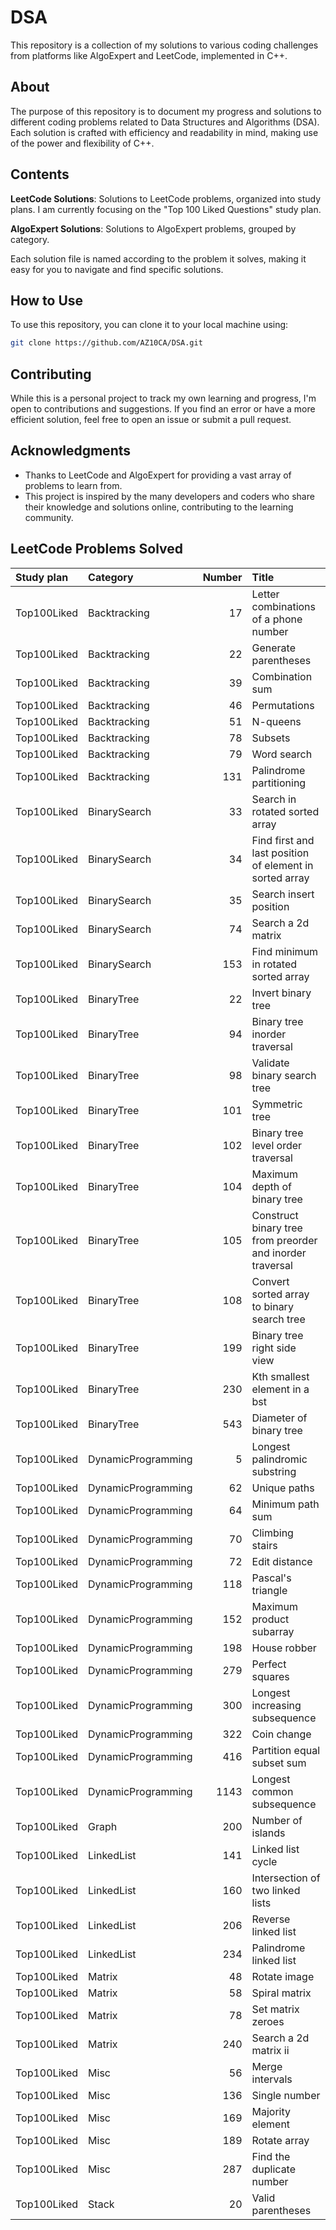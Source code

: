 # DSA

This repository is a collection of my solutions to various coding challenges from platforms like AlgoExpert and LeetCode, implemented in C++.

## About

The purpose of this repository is to document my progress and solutions to different coding problems related to Data Structures and Algorithms (DSA). Each solution is crafted with efficiency and readability in mind, making use of the power and flexibility of C++.

## Contents

**LeetCode Solutions**: Solutions to LeetCode problems, organized into study plans. I am currently focusing on the "Top 100 Liked Questions" study plan.

**AlgoExpert Solutions**: Solutions to AlgoExpert problems, grouped by category.

Each solution file is named according to the problem it solves, making it easy for you to navigate and find specific solutions.

## How to Use

To use this repository, you can clone it to your local machine using:

```bash
git clone https://github.com/AZ10CA/DSA.git
```

## Contributing
While this is a personal project to track my own learning and progress, I'm open to contributions and suggestions. If you find an error or have a more efficient solution, feel free to open an issue or submit a pull request.

## Acknowledgments
- Thanks to LeetCode and AlgoExpert for providing a vast array of problems to learn from.
- This project is inspired by the many developers and coders who share their knowledge and solutions online, contributing to the learning community.

## LeetCode Problems Solved

[//]: # (LeetCode start)

| Study plan   | Category           |   Number | Title                                                     |
|:-------------|:-------------------|---------:|:----------------------------------------------------------|
| Top100Liked  | Backtracking       |       17 | Letter combinations of a phone number                     |
| Top100Liked  | Backtracking       |       22 | Generate parentheses                                      |
| Top100Liked  | Backtracking       |       39 | Combination sum                                           |
| Top100Liked  | Backtracking       |       46 | Permutations                                              |
| Top100Liked  | Backtracking       |       51 | N-queens                                                  |
| Top100Liked  | Backtracking       |       78 | Subsets                                                   |
| Top100Liked  | Backtracking       |       79 | Word search                                               |
| Top100Liked  | Backtracking       |      131 | Palindrome partitioning                                   |
| Top100Liked  | BinarySearch       |       33 | Search in rotated sorted array                            |
| Top100Liked  | BinarySearch       |       34 | Find first and last position of element in sorted array   |
| Top100Liked  | BinarySearch       |       35 | Search insert position                                    |
| Top100Liked  | BinarySearch       |       74 | Search a 2d matrix                                        |
| Top100Liked  | BinarySearch       |      153 | Find minimum in rotated sorted array                      |
| Top100Liked  | BinaryTree         |       22 | Invert binary tree                                        |
| Top100Liked  | BinaryTree         |       94 | Binary tree inorder traversal                             |
| Top100Liked  | BinaryTree         |       98 | Validate binary search tree                               |
| Top100Liked  | BinaryTree         |      101 | Symmetric tree                                            |
| Top100Liked  | BinaryTree         |      102 | Binary tree level order traversal                         |
| Top100Liked  | BinaryTree         |      104 | Maximum depth of binary tree                              |
| Top100Liked  | BinaryTree         |      105 | Construct binary tree from preorder and inorder traversal |
| Top100Liked  | BinaryTree         |      108 | Convert sorted array to binary search tree                |
| Top100Liked  | BinaryTree         |      199 | Binary tree right side view                               |
| Top100Liked  | BinaryTree         |      230 | Kth smallest element in a bst                             |
| Top100Liked  | BinaryTree         |      543 | Diameter of binary tree                                   |
| Top100Liked  | DynamicProgramming |        5 | Longest palindromic substring                             |
| Top100Liked  | DynamicProgramming |       62 | Unique paths                                              |
| Top100Liked  | DynamicProgramming |       64 | Minimum path sum                                          |
| Top100Liked  | DynamicProgramming |       70 | Climbing stairs                                           |
| Top100Liked  | DynamicProgramming |       72 | Edit distance                                             |
| Top100Liked  | DynamicProgramming |      118 | Pascal's triangle                                         |
| Top100Liked  | DynamicProgramming |      152 | Maximum product subarray                                  |
| Top100Liked  | DynamicProgramming |      198 | House robber                                              |
| Top100Liked  | DynamicProgramming |      279 | Perfect squares                                           |
| Top100Liked  | DynamicProgramming |      300 | Longest increasing subsequence                            |
| Top100Liked  | DynamicProgramming |      322 | Coin change                                               |
| Top100Liked  | DynamicProgramming |      416 | Partition equal subset sum                                |
| Top100Liked  | DynamicProgramming |     1143 | Longest common subsequence                                |
| Top100Liked  | Graph              |      200 | Number of islands                                         |
| Top100Liked  | LinkedList         |      141 | Linked list cycle                                         |
| Top100Liked  | LinkedList         |      160 | Intersection of two linked lists                          |
| Top100Liked  | LinkedList         |      206 | Reverse linked list                                       |
| Top100Liked  | LinkedList         |      234 | Palindrome linked list                                    |
| Top100Liked  | Matrix             |       48 | Rotate image                                              |
| Top100Liked  | Matrix             |       58 | Spiral matrix                                             |
| Top100Liked  | Matrix             |       78 | Set matrix zeroes                                         |
| Top100Liked  | Matrix             |      240 | Search a 2d matrix ii                                     |
| Top100Liked  | Misc               |       56 | Merge intervals                                           |
| Top100Liked  | Misc               |      136 | Single number                                             |
| Top100Liked  | Misc               |      169 | Majority element                                          |
| Top100Liked  | Misc               |      189 | Rotate array                                              |
| Top100Liked  | Misc               |      287 | Find the duplicate number                                 |
| Top100Liked  | Stack              |       20 | Valid parentheses                                         |

[//]: # (LeetCode end)

[//]: # (## AlgoExpert Problems Solved)

[//]: # ()
[//]: # ([//]: # &#40;AlgoExpert start&#41;)
[//]: # ()
[//]: # ()
[//]: # ()
[//]: # ([//]: # &#40;AlgoExpert end&#41;)
[//]: # ()
[//]: # ()

